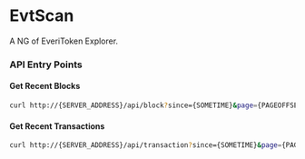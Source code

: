 # EvtScan

A NG of EveriToken Explorer.

### API Entry Points

#### Get Recent Blocks

```sh
curl http://{SERVER_ADDRESS}/api/block?since={SOMETIME}&page={PAGEOFFSET}&size={PAGESIZE}
```

#### Get Recent Transactions

```sh
curl http://{SERVER_ADDRESS}/api/transaction?since={SOMETIME}&page={PAGEOFFSET}&size={PAGESIZE}
```